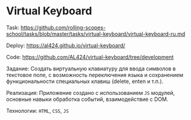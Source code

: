 # Virtual Keyboard

Task: https://github.com/rolling-scopes-school/tasks/blob/master/tasks/virtual-keyboard/virtual-keyboard-ru.md

Deploy: https://al424.github.io/virtual-keyboard/

Code: https://github.com/AL424/virtual-keyboard/tree/development

Задание: Создать виртуальную клавиатуру для ввода символов в текстовое поле, с возможность переключения языка и сохранением функциональности специальных клавиш (delete, enten и т.п.).

Реализация: Приложение создано с использованием ```JS``` модулей, основные навыки обработка событий, взаимодействие с DOM.

Технологии: ```HTML```, ```CSS```, ```JS```

